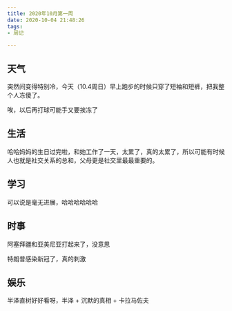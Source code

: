 ```yaml
---
title: 2020年10月第一周
date: 2020-10-04 21:48:26
tags:
- 周记

---
```


## 天气

突然间变得特别冷，今天（10.4周日）早上跑步的时候只穿了短袖和短裤，把我整个人冻傻了。

唉，以后再打球可能手又要挨冻了

## 生活

哈哈妈妈的生日过完啦，和她工作了一天，太累了，真的太累了，所以可能有时候人也就是社交关系的总和，父母更是社交里最最重要的。

## 学习

可以说是毫无进展，哈哈哈哈哈哈

## 时事

阿塞拜疆和亚美尼亚打起来了，没意思

特朗普感染新冠了，真的刺激

## 娱乐

半泽直树好好看呀，半泽 + 沉默的真相 + 卡拉马佐夫



